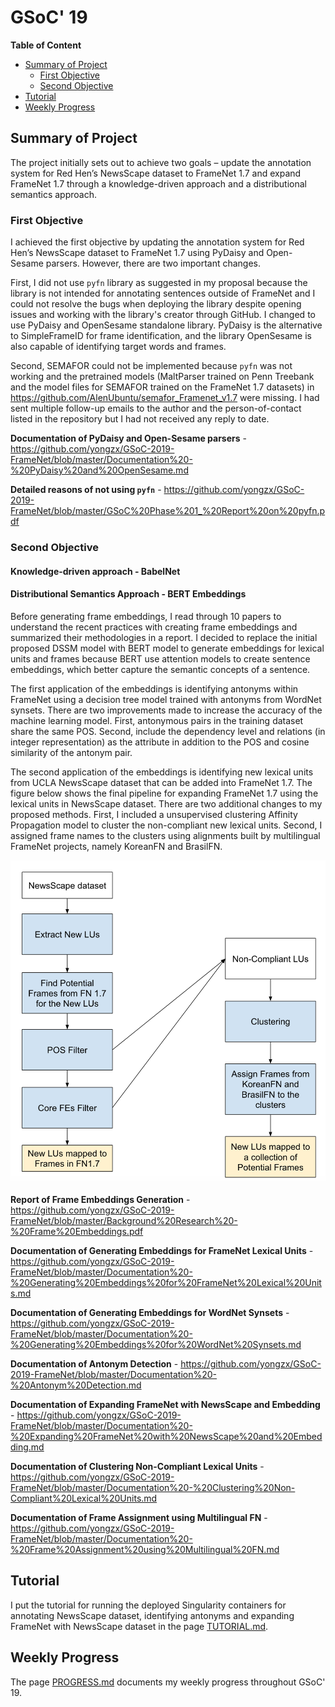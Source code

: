 # GSoC' 19

**Table of Content**
- [Summary of Project](#summary-of-project)
  - [First Objective](#first-objective)
  - [Second Objective](#second-objective)
- [Tutorial](#tutorial)
- [Weekly Progress](#weekly-progress)

## Summary of Project
The project initially sets out to achieve two goals – update the annotation system for Red Hen’s NewsScape dataset to FrameNet 1.7 and expand FrameNet 1.7 through a knowledge-driven approach and a distributional semantics approach. 


### First Objective
I achieved the first objective by updating the annotation system for Red Hen’s NewsScape dataset to FrameNet 1.7 using PyDaisy and Open-Sesame parsers. However, there are two important changes. 

First, I did not use `pyfn` library as suggested in my proposal because the library is not intended for annotating sentences outside of FrameNet and I could not resolve the bugs when deploying the library despite opening issues and working with the library's creator through GitHub. I changed to use PyDaisy and OpenSesame standalone library. PyDaisy is the alternative to SimpleFrameID for frame identification, and the library OpenSesame is also capable of identifying target words and frames. 

Second, SEMAFOR could not be implemented because `pyfn` was not working and the pretrained models (MaltParser trained on Penn Treebank and the model files for SEMAFOR trained on the FrameNet 1.7 datasets) in https://github.com/AlenUbuntu/semafor_Framenet_v1.7 were missing. I had sent multiple follow-up emails to the author and the person-of-contact listed in the repository but I had not received any reply to date.

**Documentation of PyDaisy and Open-Sesame parsers** - https://github.com/yongzx/GSoC-2019-FrameNet/blob/master/Documentation%20-%20PyDaisy%20and%20OpenSesame.md

**Detailed reasons of not using `pyfn`** - https://github.com/yongzx/GSoC-2019-FrameNet/blob/master/GSoC%20Phase%201_%20Report%20on%20pyfn.pdf


### Second Objective
#### Knowledge-driven approach - BabelNet


#### Distributional Semantics Approach - BERT Embeddings
Before generating frame embeddings, I read through 10 papers to understand the recent practices with creating frame embeddings and summarized their methodologies in a report. I decided to replace the initial proposed DSSM model with BERT model to generate embeddings for lexical units and frames because BERT use attention models to create sentence embeddings, which better capture the semantic concepts of a sentence.

The first application of the embeddings is identifying antonyms within FrameNet using a decision tree model trained with antonyms from WordNet synsets. There are two improvements made to increase the accuracy of the machine learning model. First, antonymous pairs in the training dataset share the same POS. Second, include the dependency level and relations (in integer representation) as the attribute in addition to the POS and cosine similarity of the antonym pair.

The second application of the embeddings is identifying new lexical units from UCLA NewsScape dataset that can be added into FrameNet 1.7. The figure below shows the final pipeline for expanding FrameNet 1.7 using the lexical units in NewsScape dataset. There are two additional changes to my proposed methods. First, I included a unsupervised clustering Affinity Propagation model to cluster the non-compliant new lexical units. Second, I assigned frame names to the clusters using alignments built by multilingual FrameNet projects, namely KoreanFN and BrasilFN. 

![Pipeline of Expanding FrameNet with NewsScape](https://github.com/yongzx/GSoC-2019-FrameNet/blob/master/images/Final%20Pipeline%20of%20Expanding%20FrameNet%20with%20NewsScape.png)


**Report of Frame Embeddings Generation** - https://github.com/yongzx/GSoC-2019-FrameNet/blob/master/Background%20Research%20-%20Frame%20Embeddings.pdf

**Documentation of Generating Embeddings for FrameNet Lexical Units** - https://github.com/yongzx/GSoC-2019-FrameNet/blob/master/Documentation%20-%20Generating%20Embeddings%20for%20FrameNet%20Lexical%20Units.md

**Documentation of Generating Embeddings for WordNet Synsets** - https://github.com/yongzx/GSoC-2019-FrameNet/blob/master/Documentation%20-%20Generating%20Embeddings%20for%20WordNet%20Synsets.md

**Documentation of Antonym Detection** - https://github.com/yongzx/GSoC-2019-FrameNet/blob/master/Documentation%20-%20Antonym%20Detection.md

**Documentation of Expanding FrameNet with NewsScape and Embedding** - https://github.com/yongzx/GSoC-2019-FrameNet/blob/master/Documentation%20-%20Expanding%20FrameNet%20with%20NewsScape%20and%20Embedding.md

**Documentation of Clustering Non-Compliant Lexical Units** - https://github.com/yongzx/GSoC-2019-FrameNet/blob/master/Documentation%20-%20Clustering%20Non-Compliant%20Lexical%20Units.md

**Documentation of Frame Assignment using Multilingual FN** - https://github.com/yongzx/GSoC-2019-FrameNet/blob/master/Documentation%20-%20Frame%20Assignment%20using%20Multilingual%20FN.md


## Tutorial
I put the tutorial for running the deployed Singularity containers for annotating NewsScape dataset, identifying antonyms and expanding FrameNet with NewsScape dataset in the page [TUTORIAL.md](https://github.com/yongzx/GSoC-2019-FrameNet/blob/master/TUTORIAL.md).


## Weekly Progress
The page [PROGRESS.md](https://github.com/yongzx/GSoC-2019-FrameNet/blob/master/PROGRESS.md) documents my weekly progress throughout GSoC' 19. 

